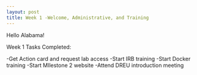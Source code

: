 ```yaml
---
layout: post
title: Week 1 -Welcome, Administrative, and Training
---
```


Hello Alabama!

Week 1 Tasks Completed:

-Get Action card and request lab access	
-Start IRB training
-Start Docker training
-Start MIlestone 2 website
-Attend DREU introduction meeting
